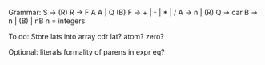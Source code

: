 Grammar:
S -> (R)
R -> F A A | Q (B)
F -> + | - | * | /
A -> n | (R)
Q -> car
B -> n | (B) | nB
n = integers

To do:
Store lats into array
cdr
lat?
atom?
zero?

Optional:
literals
formality of parens in expr
eq?
